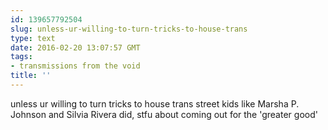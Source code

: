 ```yaml
---
id: 139657792504
slug: unless-ur-willing-to-turn-tricks-to-house-trans
type: text
date: 2016-02-20 13:07:57 GMT
tags:
- transmissions from the void
title: ''
---
```

unless ur willing to turn tricks to house trans street kids like Marsha P. Johnson and Silvia Rivera did, stfu about coming out for the 'greater good'